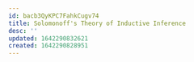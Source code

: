 ```yaml
---
id: bacb3QyKPC7FahkCugv74
title: Solomonoff's Theory of Inductive Inference
desc: ''
updated: 1642290832621
created: 1642290828951
---
```


